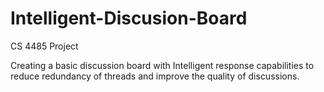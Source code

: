 # Intelligent-Discusion-Board
CS 4485 Project

Creating a basic discussion board with Intelligent response capabilities to reduce redundancy of threads and improve the quality of discussions.
